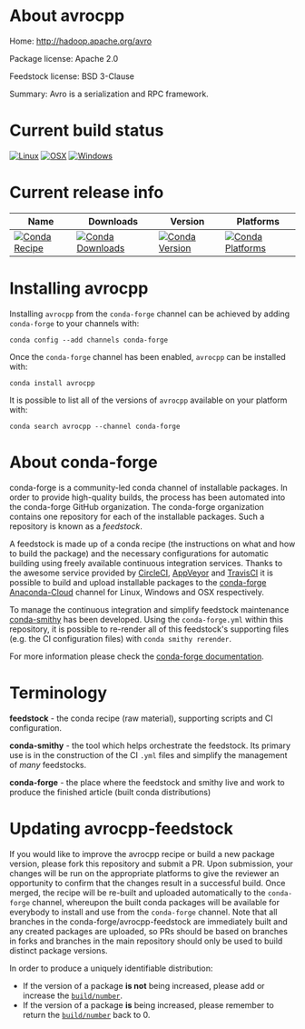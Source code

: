 About avrocpp
=============

Home: http://hadoop.apache.org/avro

Package license: Apache 2.0

Feedstock license: BSD 3-Clause

Summary: Avro is a serialization and RPC framework.



Current build status
====================

[![Linux](https://img.shields.io/circleci/project/github/conda-forge/avrocpp-feedstock/master.svg?label=Linux)](https://circleci.com/gh/conda-forge/avrocpp-feedstock)
[![OSX](https://img.shields.io/travis/conda-forge/avrocpp-feedstock/master.svg?label=macOS)](https://travis-ci.org/conda-forge/avrocpp-feedstock)
[![Windows](https://img.shields.io/appveyor/ci/conda-forge/avrocpp-feedstock/master.svg?label=Windows)](https://ci.appveyor.com/project/conda-forge/avrocpp-feedstock/branch/master)

Current release info
====================

| Name | Downloads | Version | Platforms |
| --- | --- | --- | --- |
| [![Conda Recipe](https://img.shields.io/badge/recipe-avrocpp-green.svg)](https://anaconda.org/conda-forge/avrocpp) | [![Conda Downloads](https://img.shields.io/conda/dn/conda-forge/avrocpp.svg)](https://anaconda.org/conda-forge/avrocpp) | [![Conda Version](https://img.shields.io/conda/vn/conda-forge/avrocpp.svg)](https://anaconda.org/conda-forge/avrocpp) | [![Conda Platforms](https://img.shields.io/conda/pn/conda-forge/avrocpp.svg)](https://anaconda.org/conda-forge/avrocpp) |

Installing avrocpp
==================

Installing `avrocpp` from the `conda-forge` channel can be achieved by adding `conda-forge` to your channels with:

```
conda config --add channels conda-forge
```

Once the `conda-forge` channel has been enabled, `avrocpp` can be installed with:

```
conda install avrocpp
```

It is possible to list all of the versions of `avrocpp` available on your platform with:

```
conda search avrocpp --channel conda-forge
```


About conda-forge
=================

conda-forge is a community-led conda channel of installable packages.
In order to provide high-quality builds, the process has been automated into the
conda-forge GitHub organization. The conda-forge organization contains one repository
for each of the installable packages. Such a repository is known as a *feedstock*.

A feedstock is made up of a conda recipe (the instructions on what and how to build
the package) and the necessary configurations for automatic building using freely
available continuous integration services. Thanks to the awesome service provided by
[CircleCI](https://circleci.com/), [AppVeyor](https://www.appveyor.com/)
and [TravisCI](https://travis-ci.org/) it is possible to build and upload installable
packages to the [conda-forge](https://anaconda.org/conda-forge)
[Anaconda-Cloud](https://anaconda.org/) channel for Linux, Windows and OSX respectively.

To manage the continuous integration and simplify feedstock maintenance
[conda-smithy](https://github.com/conda-forge/conda-smithy) has been developed.
Using the ``conda-forge.yml`` within this repository, it is possible to re-render all of
this feedstock's supporting files (e.g. the CI configuration files) with ``conda smithy rerender``.

For more information please check the [conda-forge documentation](https://conda-forge.org/docs/).

Terminology
===========

**feedstock** - the conda recipe (raw material), supporting scripts and CI configuration.

**conda-smithy** - the tool which helps orchestrate the feedstock.
                   Its primary use is in the construction of the CI ``.yml`` files
                   and simplify the management of *many* feedstocks.

**conda-forge** - the place where the feedstock and smithy live and work to
                  produce the finished article (built conda distributions)


Updating avrocpp-feedstock
==========================

If you would like to improve the avrocpp recipe or build a new
package version, please fork this repository and submit a PR. Upon submission,
your changes will be run on the appropriate platforms to give the reviewer an
opportunity to confirm that the changes result in a successful build. Once
merged, the recipe will be re-built and uploaded automatically to the
`conda-forge` channel, whereupon the built conda packages will be available for
everybody to install and use from the `conda-forge` channel.
Note that all branches in the conda-forge/avrocpp-feedstock are
immediately built and any created packages are uploaded, so PRs should be based
on branches in forks and branches in the main repository should only be used to
build distinct package versions.

In order to produce a uniquely identifiable distribution:
 * If the version of a package **is not** being increased, please add or increase
   the [``build/number``](https://conda.io/docs/user-guide/tasks/build-packages/define-metadata.html#build-number-and-string).
 * If the version of a package **is** being increased, please remember to return
   the [``build/number``](https://conda.io/docs/user-guide/tasks/build-packages/define-metadata.html#build-number-and-string)
   back to 0.
